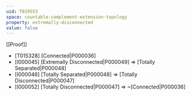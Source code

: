 ```yaml
---
uid: T019553
space: countable-complement-extension-topology
property: extremally-disconnected
value: false
---
```

[[Proof]]

* [T015328] [Connected|P000036]
* [I000045] [Extremally Disconnected|P000049] => [Totally Separated|P000048]
* [I000046] [Totally Separated|P000048] => [Totally Disconnected|P000047]
* [I000052] [Totally Disconnected|P000047] => ~[Connected|P000036]

